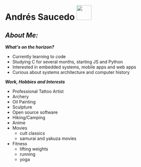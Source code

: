  # Andrés Saucedo                     <img src="https://c.tenor.com/IcfYYw7vHb8AAAAi/penguin-cute.gif" width="48">

 ## ***About Me:***   

***What's on the horizon?***
* Currently learning to code
* Studying C for several months, starting JS and Python
* Interested in embedded systems, mobile apps and web apps
* Curious about systems architecture and computer history

***Work, Hobbies and Interests***
* Professional Tattoo Artist
* Archery
* Oil Painting
* Sculpture
* Open source software
* Hiking/Camping
* Anime
* Movies
    * cult classics
    * samurai and yakuza movies
* Fitness
    * lifting weights
    * running
    * yoga
